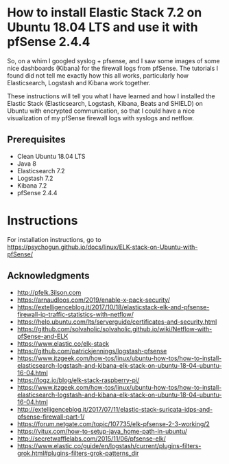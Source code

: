 # How to install Elastic Stack 7.2 on Ubuntu 18.04 LTS and use it with pfSense 2.4.4
So, on a whim I googled syslog + pfsense, and I saw some images of some nice dashboards (Kibana) for the firewall logs from pfSense. The tutorials I found did not tell me exactly how this all works, particularly how Elasticsearch, Logstash and Kibana work together. 

These instructions will tell you what I have learned and how I installed the Elastic Stack (Elasticsearch, Logstash, Kibana, Beats and SHIELD) on Ubuntu with encrypted communication, so that I could have a nice visualization of my pfSense firewall logs with syslogs and netflow.

## Prerequisites
* Clean Ubuntu 18.04 LTS 
* Java 8
* Elasticsearch 7.2 
* Logstash 7.2
* Kibana 7.2
* pfSense 2.4.4

# Instructions
For installation instructions, go to https://psychogun.github.io/docs/linux/ELK-stack-on-Ubuntu-with-pfSense/

## Acknowledgments
* http://pfelk.3ilson.com
* https://arnaudloos.com/2019/enable-x-pack-security/
* https://extelligenceblog.it/2017/10/18/elasticstack-elk-and-pfsense-firewall-ip-traffic-statistics-with-netflow/
* https://help.ubuntu.com/lts/serverguide/certificates-and-security.html
* https://github.com/solvaholic/solvaholic.github.io/wiki/Netflow-with-pfSense-and-ELK
* https://www.elastic.co/elk-stack
* https://github.com/patrickjennings/logstash-pfsense
* https://www.itzgeek.com/how-tos/linux/ubuntu-how-tos/how-to-install-elasticsearch-logstash-and-kibana-elk-stack-on-ubuntu-18-04-ubuntu-16-04.html
* https://logz.io/blog/elk-stack-raspberry-pi/
* https://www.itzgeek.com/how-tos/linux/ubuntu-how-tos/how-to-install-elasticsearch-logstash-and-kibana-elk-stack-on-ubuntu-18-04-ubuntu-16-04.html
* http://extelligenceblog.it/2017/07/11/elastic-stack-suricata-idps-and-pfsense-firewall-part-1/
* https://forum.netgate.com/topic/107735/elk-pfsense-2-3-working/2
* https://vitux.com/how-to-setup-java_home-path-in-ubuntu/
* http://secretwafflelabs.com/2015/11/06/pfsense-elk/
* https://www.elastic.co/guide/en/logstash/current/plugins-filters-grok.html#plugins-filters-grok-patterns_dir